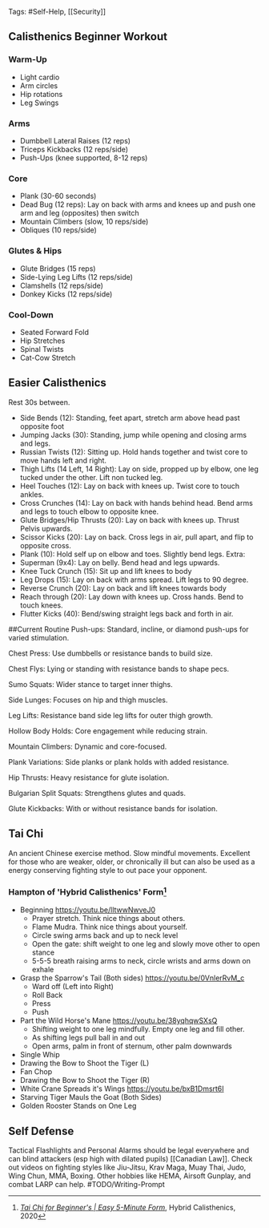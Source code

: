 Tags: #Self-Help, [[Security]]
## Calisthenics Beginner Workout
### Warm-Up
- Light cardio
- Arm circles
- Hip rotations
- Leg Swings
### Arms
- Dumbbell Lateral Raises (12 reps)
- Triceps Kickbacks (12 reps/side)
- Push-Ups (knee supported, 8-12 reps)
### Core
- Plank (30-60 seconds)
- Dead Bug (12 reps): Lay on back with arms and knees up and push one arm and leg (opposites) then switch
- Mountain Climbers (slow, 10 reps/side) 
- Obliques (10 reps/side)
### Glutes & Hips
- Glute Bridges (15 reps)
- Side-Lying Leg Lifts (12 reps/side)
- Clamshells (12 reps/side)
- Donkey Kicks (12 reps/side)
### Cool-Down
- Seated Forward Fold
- Hip Stretches
- Spinal Twists
- Cat-Cow Stretch

## Easier Calisthenics
Rest 30s between.
- Side Bends (12): Standing, feet apart, stretch arm above head past opposite foot
- Jumping Jacks (30): Standing, jump while opening and closing arms and legs.
- Russian Twists (12): Sitting up. Hold hands together and twist core to move hands left and right.
- Thigh Lifts (14 Left, 14 Right): Lay on side, propped up by elbow, one leg tucked under the other. Lift non tucked leg.
- Heel Touches (12): Lay on back with knees up. Twist core to touch ankles.
- Cross Crunches (14): Lay on back with hands behind head. Bend arms and legs to touch elbow to opposite knee.
- Glute Bridges/Hip Thrusts (20): Lay on back with knees up. Thrust Pelvis upwards.
- Scissor Kicks (20): Lay on back. Cross legs in air, pull apart, and flip to opposite cross.
- Plank (10): Hold self up on elbow and toes. Slightly bend legs.
Extra:
- Superman (9x4): Lay on belly. Bend head and legs upwards.
- Knee Tuck Crunch (15): Sit up and lift knees to body
- Leg Drops (15): Lay on back with arms spread. Lift legs to 90 degree.
- Reverse Crunch (20): Lay on back and lift knees towards body
- Reach through (20): Lay down with knees up. Cross hands. Bend to touch knees.
- Flutter Kicks (40): Bend/swing straight legs back and forth in air.

##Current Routine
Push-ups: Standard, incline, or diamond push-ups for varied stimulation.

Chest Press: Use dumbbells or resistance bands to build size.

Chest Flys: Lying or standing with resistance bands to shape pecs.

Sumo Squats: Wider stance to target inner thighs.

Side Lunges: Focuses on hip and thigh muscles.

Leg Lifts: Resistance band side leg lifts for outer thigh growth.

Hollow Body Holds: Core engagement while reducing strain.

Mountain Climbers: Dynamic and core-focused.

Plank Variations: Side planks or plank holds with added resistance.

Hip Thrusts: Heavy resistance for glute isolation.

Bulgarian Split Squats: Strengthens glutes and quads.

Glute Kickbacks: With or without resistance bands for isolation.

## Tai Chi
An ancient Chinese exercise method. Slow mindful movements. Excellent for those who are weaker, older, or chronically ill but can also be used as a energy conserving fighting style to out pace your opponent.

### Hampton of 'Hybrid Calisthenics' Form[^1]
- Beginning https://youtu.be/lltwwNwveJ0
	- Prayer stretch. Think nice things about others.
	- Flame Mudra. Think nice things about yourself.
	- Circle swing arms back and up to neck level
	- Open the gate: shift weight to one leg and slowly move other to open stance
	- 5-5-5 breath raising arms to neck, circle wrists and arms down on exhale
- Grasp the Sparrow's Tail (Both sides) https://youtu.be/0VnlerRvM_c
	- Ward off (Left into Right)
	- Roll Back
	- Press
	- Push
- Part the Wild Horse's Mane https://youtu.be/38yqhqwSXsQ
	- Shifting weight to one leg mindfully. Empty one leg and fill other.
	- As shifting legs pull ball in and out
	- Open arms, palm in front of sternum, other palm downwards
- Single Whip
- Drawing the Bow to Shoot the Tiger (L)
- Fan Chop
- Drawing the Bow to Shoot the Tiger (R)
- White Crane Spreads it's Wings https://youtu.be/bxB1Dmsrt6I
- Starving Tiger Mauls the Goat (Both Sides)
- Golden Rooster Stands on One Leg

## Self Defense
Tactical Flashlights and Personal Alarms should be legal everywhere and can blind attackers (esp high with dilated pupils) [[Canadian Law]]. Check out videos on fighting styles like Jiu-Jitsu, Krav Maga, Muay Thai, Judo, Wing Chun, MMA, Boxing. Other hobbies like HEMA, Airsoft Gunplay, and combat LARP can help.
#TODO/Writing-Prompt

[^1]: [_Tai Chi for Beginner's | Easy 5-Minute Form_](https://www.youtube.com/watch?v=Q6aZ-VQWWFM),  Hybrid Calisthenics, 2020